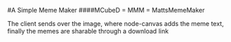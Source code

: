 #A Simple Meme Maker
####MCubeD = MMM = MattsMemeMaker

The client sends over the image, where node-canvas adds the meme text, finally the memes are sharable through a download link 